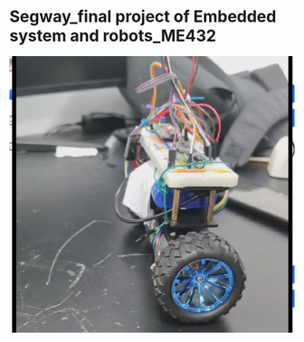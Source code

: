 # Segway_final project of Embedded system and robots_ME432

![image](https://github.com/LI-SUSTech/Segway_final-project-of-Embedded-system-and-robots_ME432/blob/main/image/%E5%B1%8F%E5%B9%95%E6%88%AA%E5%9B%BE%202021-01-21%20221410.png)
